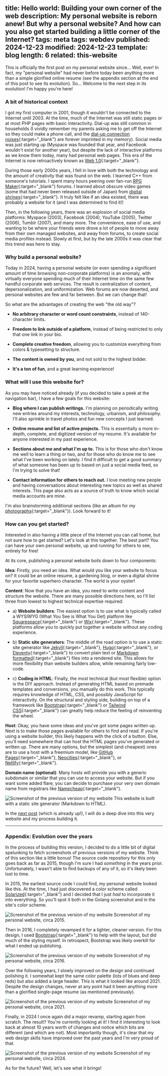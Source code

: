 title: Hello world: Building your own corner of the web
description: My personal website is reborn anew! But why a personal website? And how can you also get started building a little corner of the Internet?
tags: meta
tags: webdev
published: 2024-12-23
modified: 2024-12-23
template: blog
length: 6
related: this-website
---

This is officially the first post on my personal website since... Well, ever! In fact, my "personal website" had never before today been anything more than a simple glorified online resume (see the appendix section at the end of this post to see its evolution). So... Welcome to the next step in its evolution! I'm happy you're here!

### A bit of historical context

I got my first computer in 2001, though it wouldn't be connected to the Internet until 2003. At the time, much of the Internet was still static pages or at most PHP pages with basic interactivity. Dial-up was still common in households (I vividly remember my parents asking me to get off the Internet so they could make a phone call, and the [dial-up connection noises](https://en.wikipedia.org/wiki/File:Dial_up_modem_noises.ogg){:target="_blank"} are forever imprinted in my memory). Social media was just starting up (Myspace was founded that year, and Facebook wouldn't exist for another year), but despite the lack of interactive platforms as we know them today, many had personal web pages. This era of the Internet is now retroactively known as [Web 1.0](https://en.wikipedia.org/wiki/Web_2.0#Web_1.0){:target="_blank"}.

During those early 2000s years, I fell in love with both the technology and the amount of creativity that was found on the web. I learned C++ from someone's tutorials. I spent many hours peering over fan-run [RPG Maker](https://en.wikipedia.org/wiki/RPG_Maker){:target="_blank"} forums. I learned about obscure video games (some that had never been released outside of Japan) from [digital shrines](https://fanlore.org/wiki/Character_Shrine){:target="_blank"}. It truly felt like if an idea existed, there was probably a website for it (and I was determined to find it!)

Then, in the following years, there was an explosion of social media platforms: Myspace (2003), Facebook (2004), YouTube (2005), Twitter (2006), Tumblr (2007), and many more. The convenience, ease of use, and wanting to be where your friends were drove a lot of people to move away from their own managed websites, and away from forums, to create social media profiles instead. Slowly at first, but by the late 2000s it was clear that this trend was here to stay.

### Why build a personal website?

Today in 2024, having a personal website (or even spending a significant amount of time browsing non-corporate platforms) is an anomaly, with virtually everyone spending much of their Internet time on the same few handful corporate web services. The result is centralization of content, depersonalization, and uniformization. Web forums are now deserted, and personal websites are few and far between. But we can change that!

So what are the advantages of creating the web "the old way"?

- **No arbitrary character or word count constraints**, instead of 140-character limits.

- **Freedom to link outside of a platform**, instead of being restricted to only that one link in your bio.

- **Complete creative freedom**, allowing you to customize everything from colors & typesetting to structure.

- **The content is owned by you**, and not sold to the highest bidder.

- **It's a ton of fun**, and a great learning experience!

### What will I use this website for?

As you may have noticed already (if you decided to take a peek at the navigation bar), I have a few goals for this website:

- **Blog where I can publish writings.** I'm planning on periodically writing new entries around my interests, technology, urbanism, and philosophy. I'll also sprinkle in travel photos and fun new concepts I just learned.

- **Online resume and list of active projects.** This is essentially a more in-depth, complete, and digitized version of my resume. It's available for anyone interested in my past experience.

- **Sections about me and what I'm up to.** This is for those who don't know me well to learn a thing or two, and for those who do know me to see what I've been working on lately. I find it difficult to get a good summary of what someone has been up to based on just a social media feed, so I'm trying to solve that!

- **Contact information for others to reach out.** I love meeting new people and having conversations about interesting new topics as well as shared interests. This page also acts as a source of truth to know which social media accounts are mine.

I'm also brainstorming additional sections (like an album for my [photographs](https://www.instagram.com/olivi_eh/){:target="_blank"}). Look forward to it!

### How can you get started?

Interested in also having a little piece of the Internet you can call home, but not sure how to get started? Let's look at this together. The best part? You can have your own personal website, up and running for others to see, entirely for free!

At its core, publishing a personal website boils down to four components:

**Idea**: Firstly, you need an idea. What would you like your website to focus on? It could be an online resume, a gardening blog, or even a digital shrine for your favorite superhero character. The world is your oyster!

**Content**: Now that you have an idea, you need to write content and structure the website. There are many possible directions here, so I'll list three from lowest to highest technical expertise required:

- a) **Website builders**: The easiest option is to use what is typically called a WYSIWYG (What You See is What You Get) platform like [Squarespace](https://www.squarespace.com/){:target="_blank"} or [Wix](https://www.wix.com/){:target="_blank"}. These platforms allow you to quickly put together a website without any coding experience.

- b) **Static site generators**: The middle of the road option is to use a static site generator like [Jekyll](https://jekyllrb.com/){:target="_blank"}, [Hugo](https://gohugo.io/){:target="_blank"}, or [Eleventy](https://www.11ty.dev/){:target="_blank"} to convert plain text or [Markdown formatted](https://www.markdownguide.org/cheat-sheet/){:target="_blank"} files into a rendered site. This allows for more flexibility than website builders allow, while remaining fairly low-code.

- c) **Coding in HTML**: Finally, the most technical (but most flexible) option is the DIY approach. Instead of generating HTML based on premade templates and conversions, you manually do this work. This typically requires knowledge of HTML, CSS, and possibly JavaScript for interactivity. On the structural and styling side, building on top of a framework like [Bootstrap](https://getbootstrap.com/){:target="_blank"} or [Tailwind CSS](https://tailwindcss.com/){:target="_blank"} can greatly help reduce the feeling of reinventing the wheel.

**Host**: Okay, you have some ideas and you've got some pages written up. Next is to make those pages available for others to find and read. If you're using a website builder, this likely happens with the click of a button. Else, you'll need somewhere that can host the HTML pages you've generated or written up. There are many options, but the simplest (and cheapest) ones are to use a host with a freemium model, like [GitHub Pages](https://pages.github.com/){:target="_blank"}, [Neocities](https://neocities.org/){:target="_blank"}, or [Netlify](https://www.netlify.com/){:target="_blank"}.

**Domain name (optional)**: Many hosts will provide you with a generic subdomain or similar that you can use to access your website. But if you want some added flare, you can decide to purchase your very own domain name from registrars like [Namecheap](https://www.namecheap.com/){:target="_blank"}.

![Screenshot of the previous version of my website](/static/images/hello-world/vscode-md.png)
<span class="img-caption">This website is built with a static site generator (Markdown to HTML).</span>

In the [next post](/this-website/) (which is already up!), I will do a deep dive into this very website and my process building it.

---

### Appendix: Evolution over the years

In the process of building this version, I decided to do a little bit of digital spelunking to fetch screenshots of previous versions of my website. Think of this section like a little bonus! The source code repository for this only goes back as far as 2015, though I'm sure I had _something_ in the years prior. Unfortunately, I wasn't able to find backups of any of it, so it's likely been lost to time.

In 2015, the earliest source code I could find, my personal website looked like this. At the time, I had just discovered a color scheme called [Solarized](https://ethanschoonover.com/solarized/){:target="_blank"} and I decided that I just *had* to incorporate it into everything. So you'll spot it both in the Golang screenshot and in the site's color scheme.

![Screenshot of the previous version of my website](/static/images/hello-world/website-v0.png)
<span class="img-caption">Screenshot of my personal website, circa 2015.</span>

Then in 2016, I completely revamped it for a lighter, cleaner version. For this design, I used [Bootstrap](https://getbootstrap.com/){:target="_blank"} to help with the layout, but did much of the styling myself. In retrospect, Bootstrap was likely overkill for what I ended up publishing.

![Screenshot of the previous version of my website](/static/images/hello-world/website-v1.png)
<span class="img-caption">Screenshot of my personal website, circa 2016.</span>

Over the following years, I slowly improved on the design and continued polishing it. I somewhat kept the same color palette (lots of blues and deep reds) but also added a large header. This is what it looked like around 2021. Despite the design changes, never at any point had it been anything more than a glorified single-page resume (as mentioned previously).

![Screenshot of the previous version of my website](/static/images/hello-world/website-v2.png)
<span class="img-caption">Screenshot of my personal website, circa 2021.</span>

Finally, in 2024 I once again did a major revamp, starting again from scratch. The result? You're currently looking at it! I find it interesting to look back at almost 10 years worth of changes and notice which bits are different (and which are not). Most importantly though, it's clear that my web design skills have improved over the past years and I'm very proud of that.

![Screenshot of the previous version of my website](/static/images/hello-world/website-v3.png)
<span class="img-caption">Screenshot of my personal website, circa 2024.</span>

As for the future? Well, let's see what it brings!
